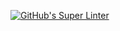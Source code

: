 [![GitHub's Super Linter](https://github.com/KestrelBryce/Unit4-03-HTML-Museum/actions/workflows/main.yml/badge.svg)](https://github.com/KestrelBryce/Unit4-03-HTML-Museum/actions)